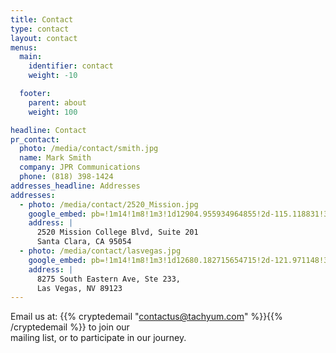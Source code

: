 ```yaml
---
title: Contact
type: contact
layout: contact
menus:
  main:
    identifier: contact
    weight: -10

  footer:
    parent: about
    weight: 100

headline: Contact
pr_contact:
  photo: /media/contact/smith.jpg
  name: Mark Smith
  company: JPR Communications
  phone: (818) 398-1424
addresses_headline: Addresses
addresses:
  - photo: /media/contact/2520_Mission.jpg
    google_embed: pb=!1m14!1m8!1m3!1d12904.955934964855!2d-115.118831!3d36.038873!3m2!1i1024!2i768!4f13.1!3m3!1m2!1s0x80c8cfb60e0ffe19%3A0x75f1434f2a4c0faf!2s8275%20S%20Eastern%20Ave%20%23233%2C%20Las%20Vegas%2C%20NV%2089123%2C%20USA!5e0!3m2!1sen!2ssk!4v1620731426061!5m2!1sen!2ssk
    address: |
      2520 Mission College Blvd, Suite 201  
      Santa Clara, CA 95054 
  - photo: /media/contact/lasvegas.jpg
    google_embed: pb=!1m14!1m8!1m3!1d12680.182715654715!2d-121.971148!3d37.388752!3m2!1i1024!2i768!4f13.1!3m3!1m2!1s0x808fc9eb3caa1f6b%3A0x7828dbb7430f9a20!2s2520%20Mission%20College%20Blvd%20%23201%2C%20Santa%20Clara%2C%20CA%2095054!5e0!3m2!1sen!2sus!4v1620731714370!5m2!1sen!2sus
    address: |
      8275 South Eastern Ave, Ste 233,  
      Las Vegas, NV 89123 
---
```

Email us at: {{% cryptedemail "contactus@tachyum.com" %}}{{% /cryptedemail %}} to join our  
mailing list, or to participate in our journey.
